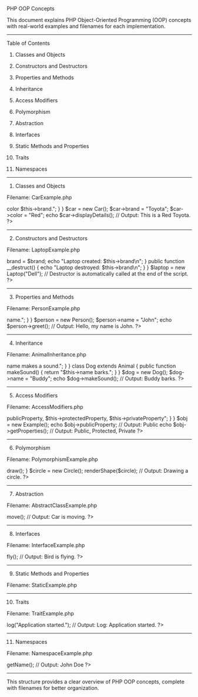 PHP OOP Concepts

This document explains PHP Object-Oriented Programming (OOP) concepts with real-world examples and filenames for each implementation.


---

Table of Contents

1. Classes and Objects


2. Constructors and Destructors


3. Properties and Methods


4. Inheritance


5. Access Modifiers


6. Polymorphism


7. Abstraction


8. Interfaces


9. Static Methods and Properties


10. Traits


11. Namespaces




---

1. Classes and Objects

Filename: CarExample.php

<?php
class Car {
    public $brand;
    public $color;

    public function displayDetails() {
        return "This is a $this->color $this->brand.";
    }
}

$car = new Car();
$car->brand = "Toyota";
$car->color = "Red";
echo $car->displayDetails(); // Output: This is a Red Toyota.
?>


---

2. Constructors and Destructors

Filename: LaptopExample.php

<?php
class Laptop {
    public $brand;

    public function __construct($brand) {
        $this->brand = $brand;
        echo "Laptop created: $this->brand\n";
    }

    public function __destruct() {
        echo "Laptop destroyed: $this->brand\n";
    }
}

$laptop = new Laptop("Dell");
// Destructor is automatically called at the end of the script.
?>


---

3. Properties and Methods

Filename: PersonExample.php

<?php
class Person {
    public $name;

    public function greet() {
        return "Hello, my name is $this->name.";
    }
}

$person = new Person();
$person->name = "John";
echo $person->greet(); // Output: Hello, my name is John.
?>


---

4. Inheritance

Filename: AnimalInheritance.php

<?php
class Animal {
    public $name;

    public function makeSound() {
        return "$this->name makes a sound.";
    }
}

class Dog extends Animal {
    public function makeSound() {
        return "$this->name barks.";
    }
}

$dog = new Dog();
$dog->name = "Buddy";
echo $dog->makeSound(); // Output: Buddy barks.
?>


---

5. Access Modifiers

Filename: AccessModifiers.php

<?php
class Example {
    public $publicProperty = "Public";
    protected $protectedProperty = "Protected";
    private $privateProperty = "Private";

    public function getProperties() {
        return "$this->publicProperty, $this->protectedProperty, $this->privateProperty";
    }
}

$obj = new Example();
echo $obj->publicProperty; // Output: Public
echo $obj->getProperties(); // Output: Public, Protected, Private
?>


---

6. Polymorphism

Filename: PolymorphismExample.php

<?php
class Shape {
    public function draw() {
        return "Drawing a shape.";
    }
}

class Circle extends Shape {
    public function draw() {
        return "Drawing a circle.";
    }
}

function renderShape(Shape $shape) {
    echo $shape->draw();
}

$circle = new Circle();
renderShape($circle); // Output: Drawing a circle.
?>


---

7. Abstraction

Filename: AbstractClassExample.php

<?php
abstract class Vehicle {
    abstract public function move();
}

class Car extends Vehicle {
    public function move() {
        return "Car is moving.";
    }
}

$car = new Car();
echo $car->move(); // Output: Car is moving.
?>


---

8. Interfaces

Filename: InterfaceExample.php

<?php
interface Flyable {
    public function fly();
}

class Bird implements Flyable {
    public function fly() {
        return "Bird is flying.";
    }
}

$bird = new Bird();
echo $bird->fly(); // Output: Bird is flying.
?>


---

9. Static Methods and Properties

Filename: StaticExample.php

<?php
class MathUtils {
    public static $pi = 3.14;

    public static function add($a, $b) {
        return $a + $b;
    }
}

echo MathUtils::$pi; // Output: 3.14
echo MathUtils::add(5, 10); // Output: 15
?>


---

10. Traits

Filename: TraitExample.php

<?php
trait Logger {
    public function log($message) {
        echo "Log: $message\n";
    }
}

class Application {
    use Logger;
}

$app = new Application();
$app->log("Application started."); // Output: Log: Application started.
?>


---

11. Namespaces

Filename: NamespaceExample.php

<?php
namespace App\Models;

class User {
    public function getName() {
        return "John Doe";
    }
}

$user = new \App\Models\User();
echo $user->getName(); // Output: John Doe
?>


---

This structure provides a clear overview of PHP OOP concepts, complete with filenames for better organization.

